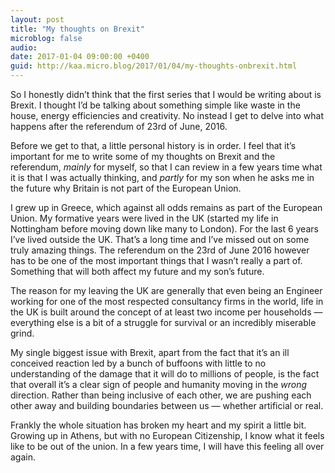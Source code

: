 ```yaml
---
layout: post
title: "My thoughts on Brexit"
microblog: false
audio: 
date: 2017-01-04 09:00:00 +0400
guid: http://kaa.micro.blog/2017/01/04/my-thoughts-onbrexit.html
---
```

<p>So I honestly didn’t think that the first series that I would be writing about is Brexit. I thought I’d be talking about something simple like waste in the house, energy efficiencies and creativity. No instead I get to delve into what happens after the referendum of 23rd of June, 2016.</p>

<p>Before we get to that, a little personal history is in order. I feel that it’s important for me to write some of my thoughts on Brexit and the referendum, <em>mainly</em> for myself, so that I can review in a few years time what it is that I was actually thinking, and <em>partly</em> for my son when he asks me in the future why Britain is not part of the European Union.</p>

<p>I grew up in Greece, which against all odds remains as part of the European Union. My formative years were lived in the UK (started my life in Nottingham before moving down like many to London). For the last 6 years I’ve lived outside the UK. That’s a long time and I’ve missed out on some truly amazing things. The referendum on the 23rd of June 2016 however has to be one of the most important things that I wasn’t really a part of. Something that will both affect my future and my son’s future.</p>

<p>The reason for my leaving the UK are generally that even being an Engineer working for one of the most respected consultancy firms in the world, life in the UK is built around the concept of at least two income per households — everything else is a bit of a struggle for survival or an incredibly miserable grind.</p>

<p>My single biggest issue with Brexit, apart from the fact that it’s an ill conceived reaction led by a bunch of buffoons with little to no understanding of the damage that it will do to millions of people, is the fact that overall it’s a clear sign of people and humanity moving in the <em>wrong</em> direction. Rather than being inclusive of each other, we are pushing each other away and building boundaries between us — whether artificial or real.</p>

<p>Frankly the whole situation has broken my heart and my spirit a little bit. Growing up in Athens, but with no European Citizenship, I know what it feels like to be out of the union. In a few years time, I will have this feeling all over again.</p>
